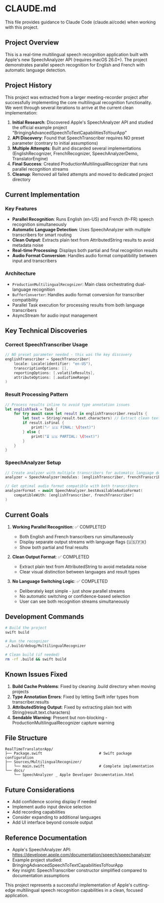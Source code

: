 # CLAUDE.md

This file provides guidance to Claude Code (claude.ai/code) when working with this project.

## Project Overview

This is a real-time multilingual speech recognition application built with Apple's new SpeechAnalyzer API (requires macOS 26.0+). The project demonstrates parallel speech recognition for English and French with automatic language detection.

## Project History

This project was extracted from a larger meeting-recorder project after successfully implementing the core multilingual recognition functionality. We went through several iterations to arrive at the current clean implementation:

1. **Initial Research**: Discovered Apple's SpeechAnalyzer API and studied the official example project "BringingAdvancedSpeechToTextCapabilitiesToYourApp"
2. **API Discovery**: Found that SpeechTranscriber requires NO preset parameter (contrary to initial assumptions)
3. **Multiple Attempts**: Built and discarded several implementations (EnglishRecognizer, FrenchRecognizer, SpeechAnalyzerDemo, TranslatorEngine)
4. **Final Success**: Created ProductionMultilingualRecognizer that runs parallel recognition streams
5. **Cleanup**: Removed all failed attempts and moved to dedicated project directory

## Current Implementation

### Key Features
- **Parallel Recognition**: Runs English (en-US) and French (fr-FR) speech recognition simultaneously
- **Automatic Language Detection**: Uses SpeechAnalyzer with multiple transcribers for smart routing
- **Clean Output**: Extracts plain text from AttributedString results to avoid metadata noise
- **Real-time Processing**: Displays both partial and final recognition results
- **Audio Format Conversion**: Handles audio format compatibility between input and transcribers

### Architecture
- `ProductionMultilingualRecognizer`: Main class orchestrating dual-language recognition
- `BufferConverter`: Handles audio format conversion for transcriber compatibility
- Parallel Task execution for processing results from both language transcribers
- AsyncStream for audio input management

## Key Technical Discoveries

### Correct SpeechTranscriber Usage
```swift
// NO preset parameter needed - this was the key discovery
englishTranscriber = SpeechTranscriber(
    locale: Locale(identifier: "en-US"),
    transcriptionOptions: [],
    reportingOptions: [.volatileResults],
    attributeOptions: [.audioTimeRange]
)
```

### Result Processing Pattern
```swift
// Process results inline to avoid type annotation issues
let englishTask = Task {
    for try await case let result in englishTranscriber.results {
        let text = String(result.text.characters) // Extract clean text
        if result.isFinal {
            print("✅ 🇺🇸 FINAL: \(text)")
        } else {
            print("⏳ 🇺🇸 PARTIAL: \(text)")
        }
    }
}
```

### SpeechAnalyzer Setup
```swift
// Create analyzer with multiple transcribers for automatic language detection
analyzer = SpeechAnalyzer(modules: [englishTranscriber, frenchTranscriber])

// Get optimal audio format compatible with both transcribers
analyzerFormat = await SpeechAnalyzer.bestAvailableAudioFormat(
    compatibleWith: [englishTranscriber, frenchTranscriber]
)
```

## Current Goals

1. **Working Parallel Recognition**: ✅ COMPLETED
   - Both English and French transcribers run simultaneously
   - Display separate output streams with language flags (🇺🇸/🇫🇷)
   - Show both partial and final results

2. **Clean Output Format**: ✅ COMPLETED
   - Extract plain text from AttributedString to avoid metadata noise
   - Clear visual distinction between languages and result types

3. **No Language Switching Logic**: ✅ COMPLETED
   - Deliberately kept simple - just show parallel streams
   - No automatic switching or confidence-based selection
   - User can see both recognition streams simultaneously

## Development Commands

```bash
# Build the project
swift build

# Run the recognizer
./.build/debug/MultilingualRecognizer

# Clean build (if needed)
rm -rf .build && swift build
```

## Known Issues Fixed

1. **Build Cache Problems**: Fixed by cleaning .build directory when moving projects
2. **Type Annotation Errors**: Fixed by letting Swift infer types from transcriber.results
3. **AttributedString Output**: Fixed by extracting plain text with String(result.text.characters)
4. **Sendable Warning**: Present but non-blocking - ProductionMultilingualRecognizer capture warning

## File Structure

```
RealTimeTranslatorApp/
├── Package.swift                          # Swift package configuration
├── Sources/MultilingualRecognizer/
│   └── main.swift                         # Complete implementation
└── docs/
    └── SpeechAnalyzer _ Apple Developer Documentation.html
```

## Future Considerations

- Add confidence scoring display if needed
- Implement audio input device selection
- Add recording capabilities
- Consider expanding to additional languages
- Add UI interface beyond console output

## Reference Documentation

- Apple's SpeechAnalyzer API: https://developer.apple.com/documentation/speech/speechanalyzer
- Example project studied: BringingAdvancedSpeechToTextCapabilitiesToYourApp
- Key insight: SpeechTranscriber constructor simplified compared to documentation assumptions

This project represents a successful implementation of Apple's cutting-edge multilingual speech recognition capabilities in a clean, focused application.